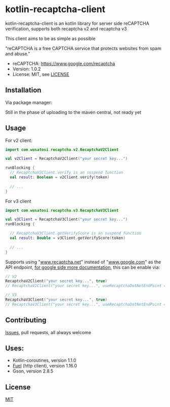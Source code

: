 # kotlin-recaptcha-client

kotlin-recaptcha-client is an kotlin library for server side reCAPTCHA verification, supports both recaptcha v2 and recaptcha v3

This client aims to be as simple as possible

"reCAPTCHA is a free CAPTCHA service that protects websites from spam and abuse."

- reCAPTCHA: https://www.google.com/recaptcha
- Version: 1.0.2
- License: MIT, see [LICENSE](LICENSE)

## Installation

Via package manager: 

Still in the phase of uploading to the maven central, not ready yet

## Usage

For v2 client:
```kotlin
import com.wusatosi.recaptcha.v2.RecaptchaV2Client

val v2Client = RecaptchaV2Client("your secret key...")

runBlocking {
  // RecaptchaV2Client.verify is an suspend function
  val result: Boolean = v2Client.verify(token)
  
  // ...
}
```

For v3 client
```kotlin
import com.wusatosi.recaptcha.v3.RecaptchaV3Client

val v3Client = RecaptchaV3Client("your secret key...")
runBlocking {

  // RecaptchaV3Client.getVerifyScore is an suspend function
  val result: Double = v3Client.getVerifyScore(token)
  
  // ...
}
```

Supports using "www.recaptcha.net" instead of "www.google.com" as the API endpoint, 
[for google side more documentation](https://developers.google.com/recaptcha/docs/faq), 
this can be enable via:
```kotlin
// V2
RecaptchaV2Client("your secret key...", true)
// RecaptchaV2Client("your secret key...", useRecaptchaDotNetEndPoint = true)

// V3
RecaptchaV3Client("your secret key...", true)
// RecaptchaV3Client("your secret key...", useRecaptchaDotNetEndPoint = true)
```

## Contributing
[Issues](https://github.com/wusatosi/kotlin-recaptcha-client/issues/new), pull requests, all always welcome

## Uses:
* Kotlin-coroutines, version 1.1.0
* [Fuel](https://github.com/kittinunf/Fuel) (http client), version 1.16.0
* Gson, version 2.8.5

## License
[MIT](https://choosealicense.com/licenses/mit/)
